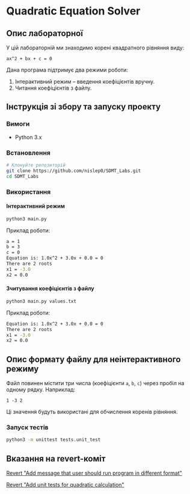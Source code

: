# Quadratic Equation Solver

## Опис лабораторної
У цій лабораторній ми знаходимо корені квадратного рівняння виду:

```
ax^2 + bx + c = 0
```

Дана програма підтримує два режими роботи:
1. Інтерактивний режим – введення коефіцієнтів вручну.
2. Читання коефіцієнтів з файлу.

## Інструкція зі збору та запуску проекту

### Вимоги
- Python 3.x

### Встановлення
```sh
# Клонуйте репозиторій
git clone https://github.com/nislep0/SDMT_Labs.git
cd SDMT_Labs
```

### Використання
#### Інтерактивний режим
```sh
python3 main.py
```
Приклад роботи: 
```sh
a = 1
b = 3
c = 0
Equation is: 1.0x^2 + 3.0x + 0.0 = 0
There are 2 roots
x1 = -3.0
x2 = 0.0
```

#### Зчитування коефіцієнтів з файлу
```sh
python3 main.py values.txt
```
Приклад роботи:
```sh
Equation is: 1.0x^2 + 3.0x + 0.0 = 0
There are 2 roots
x1 = -3.0
x2 = 0.0
```

## Опис формату файлу для неінтерактивного режиму
Файл повинен містити три числа (коефіцієнти `a`, `b`, `c`) через пробіл на одному рядку. Наприклад:
```
1 -3 2
```
Ці значення будуть використані для обчислення коренів рівняння.

### Запуск тестів
```sh
python3 -m unittest tests.unit_test
```

## Вказання на revert-коміт
[Revert "Add message that user should run program in different format"](https://github.com/nislep0/SDMT_Labs/commit/badd1e4982fa25bf2e0a6bcbde4039e61b9d7fdc)

[Revert "Add unit tests for quadratic calculation"](https://github.com/nislep0/SDMT_Labs/commit/44c109f256a27eb37b04f48de7554dc0579a77b1)

